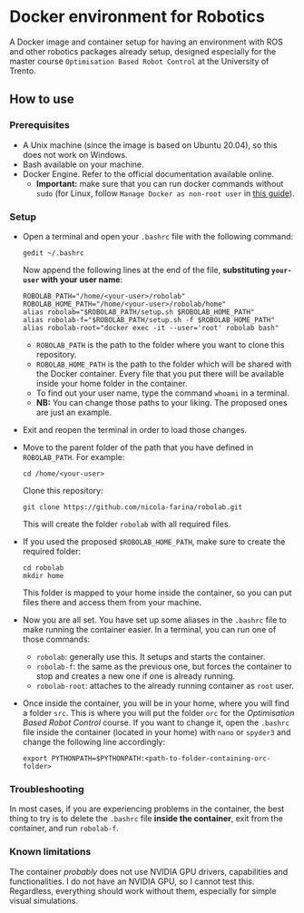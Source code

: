# Docker environment for Robotics
A Docker image and container setup for having an environment with ROS and other robotics packages already setup, designed especially for the master course `Optimisation Based Robot Control` at the University of Trento.

## How to use
### Prerequisites
- A Unix machine (since the image is based on Ubuntu 20.04), so this does not work on Windows.
- Bash available on your machine.
- Docker Engine. Refer to the official documentation available online.
  - **Important:** make sure that you can run docker commands without `sudo` (for Linux, follow `Manage Docker as non-root user` in [this guide](https://docs.docker.com/engine/install/linux-postinstall/)).
  
### Setup
- Open a terminal and open your `.bashrc` file with the following command:
  ```
  gedit ~/.bashrc
  ```
  Now append the following lines at the end of the file, **substituting `your-user` with your user name**:
  ```
  ROBOLAB_PATH="/home/<your-user>/robolab"
  ROBOLAB_HOME_PATH="/home/<your-user>/robolab/home"
  alias robolab="$ROBOLAB_PATH/setup.sh $ROBOLAB_HOME_PATH"
  alias robolab-f="$ROBOLAB_PATH/setup.sh -f $ROBOLAB_HOME_PATH"
  alias robolab-root="docker exec -it --user='root' robolab bash"
  ```
  - `ROBOLAB_PATH` is the path to the folder where you want to clone this repository.
  - `ROBOLAB_HOME_PATH` is the path to the folder which will be shared with the Docker container. Every file that you put there will be available inside your home folder in the container.
  - To find out your user name, type the command `whoami` in a terminal.
  - **NB:** You can change those paths to your liking. The proposed ones are just an example.
  
- Exit and reopen the terminal in order to load those changes.
  
- Move to the parent folder of the path that you have defined in `ROBOLAB_PATH`. For example:
  ```
  cd /home/<your-user>
  ```
  Clone this repository:
  ```
  git clone https://github.com/nicola-farina/robolab.git
  ```
  This will create the folder `robolab` with all required files.

- If you used the proposed `$ROBOLAB_HOME_PATH`, make sure to create the required folder:
  ```
  cd robolab
  mkdir home
  ```
  This folder is mapped to your home inside the container, so you can put files there and access them from your machine.

- Now you are all set. You have set up some aliases in the `.bashrc` file to make running the container easier. In a terminal, you can run one of those commands:
  - `robolab`: generally use this. It setups and starts the container.
  - `robolab-f`: the same as the previous one, but forces the container to stop and creates a new one if one is already running.
  - `robolab-root`: attaches to the already running container as `root` user.
  
- Once inside the container, you will be in your home, where you will find a folder `src`. This is where you will put the folder `orc` for the *Optimisation Based Robot Control* course. If you want to change it, open the `.bashrc` file inside the container (located in your home) with `nano` or `spyder3` and change the following line accordingly: 
  ```
  export PYTHONPATH=$PYTHONPATH:<path-to-folder-containing-orc-folder>
  ```

### Troubleshooting
In most cases, if you are experiencing problems in the container, the best thing to try is to delete the `.bashrc` file **inside the container**, exit from the container, and run `robolab-f`.

### Known limitations
The container *probably* does not use NVIDIA GPU drivers, capabilities and functionalities. I do not have an NVIDIA GPU, so I cannot test this. Regardless, everything should work without them, especially for simple visual simulations.
